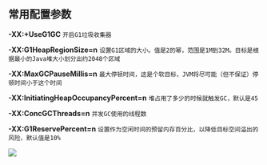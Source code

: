 ## 常用配置参数

**-XX:+UseG1GC**
`开启G1垃圾收集器`

**-XX:G1HeapRegionSize=n**
`设置G1区域的大小。值是2的幂，范围是1M到32M。目标是根据最小的Java堆大小划分出约2048个区域`

**-XX:MaxGCPauseMillis=n**
`最大停顿时间，这是个软目标，JVM将尽可能（但不保证）停顿时间小于这个时间`

**-XX:InitiatingHeapOccupancyPercent=n**
`堆占用了多少的时候就触发GC，默认是45`

**-XX:ConcGCThreads=n**
`并发GC使用的线程数`

**-XX:G1ReservePercent=n**
`设置作为空闲时间的预留内存百分比，以降低目标空间溢出的风险，默认值是10%`

![](https://youpaiyun.zongqilive.cn/image/20200425154019.png)


